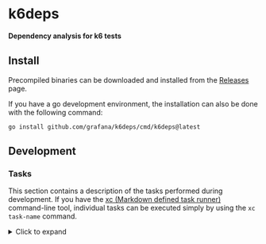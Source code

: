 <!-- The badges are prepared, it is worth displaying them when the repo becomes public.
[![Go Reference](https://pkg.go.dev/badge/github.com/grafana/k6deps.svg)](https://pkg.go.dev/github.com/grafana/k6deps)
[![GitHub Release](https://img.shields.io/github/v/release/grafana/k6deps)](https://github.com/grafana/k6deps/releases/)
[![Go Report Card](https://goreportcard.com/badge/github.com/grafana/k6deps)](https://goreportcard.com/report/github.com/grafana/k6deps)
[![GitHub Actions](https://github.com/grafana/k6deps/actions/workflows/test.yml/badge.svg)](https://github.com/grafana/k6deps/actions/workflows/test.yml)
[![codecov](https://codecov.io/gh/grafana/k6deps/graph/badge.svg?token=PCRNQE9LGQ)](https://codecov.io/gh/grafana/k6deps)
![GitHub Downloads](https://img.shields.io/github/downloads/grafana/k6deps/total)
-->

# k6deps

**Dependency analysis for k6 tests**

## Install

Precompiled binaries can be downloaded and installed from the [Releases](https://github.com/grafana/k6deps/releases) page.

If you have a go development environment, the installation can also be done with the following command:

```
go install github.com/grafana/k6deps/cmd/k6deps@latest
```

## Development

### Tasks

This section contains a description of the tasks performed during development. If you have the [xc (Markdown defined task runner)](https://github.com/joerdav/xc) command-line tool, individual tasks can be executed simply by using the `xc task-name` command.

<details><summary>Click to expand</summary>

#### lint

Run the static analyzer.

```
golangci-lint run
```

#### test

Run the tests.

```
go test -count 1 -race -coverprofile=build/coverage.txt ./...
```

#### coverage

View the test coverage report.

```
go tool cover -html=build/coverage.txt
```

#### build

Build the executable binary.

This is the easiest way to create an executable binary (although the release process uses the goreleaser tool to create release versions).

```
go build -ldflags="-w -s" -o build/k6deps ./cmd/k6deps
```

#### snapshot

Creating an executable binary with a snapshot version.

The goreleaser command-line tool is used during the release process. During development, it is advisable to create binaries with the same tool from time to time.

```
goreleaser build --snapshot --clean --single-target -o build/k6deps
```

#### clean

Delete the build directory.

```
rm -rf build
```

#### all

Run all tasks.

Requires: lint,test,build,snapshot

</details>

